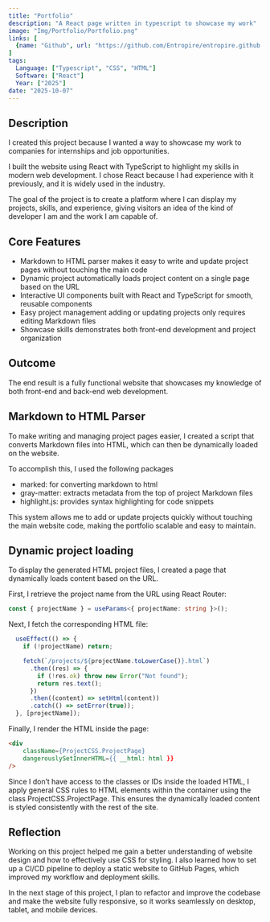 ```yaml
---
title: "Portfolio"
description: "A React page written in typescript to showcase my work"
image: "Img/Portfolio/Portfolio.png"
links: [
  {name: "Github", url: "https://github.com/Entropire/entropire.github.io"}
]
tags:
  Language: ["Typescript", "CSS", "HTML"]
  Software: ["React"]
  Year: ["2025"]
date: "2025-10-07"
---
```


## Description
I created this project because I wanted a way to showcase my work to companies for internships and job opportunities.

I built the website using React with TypeScript to highlight my skills in modern web development.
I chose React because I had experience with it previously, and it is widely used in the industry.

The goal of the project is to create a platform where I can display my projects, 
skills, and experience, giving visitors an idea of the kind of developer I am and the work I am capable of.

## Core Features
- Markdown to HTML parser makes it easy to write and update project pages without touching the main code
- Dynamic project automatically loads project content on a single page based on the URL
- Interactive UI components built with React and TypeScript for smooth, reusable components
- Easy project management adding or updating projects only requires editing Markdown files
- Showcase skills demonstrates both front-end development and project organization

## Outcome
The end result is a fully functional website that showcases my knowledge of both front-end and back-end web development.
## Markdown to HTML Parser
To make writing and managing project pages easier, I created a script that converts Markdown files into HTML, which can then be dynamically loaded on the website.

To accomplish this, I used the following packages
- marked: for converting markdown to html
- gray-matter: extracts metadata from the top of project Markdown files
- highlight.js: provides syntax highlighting for code snippets

This system allows me to add or update projects quickly without touching the main website code, making the portfolio scalable and easy to maintain.

## Dynamic project loading
To display the generated HTML project files, I created a page that dynamically loads content based on the URL.

First, I retrieve the project name from the URL using React Router:
```typescript
const { projectName } = useParams<{ projectName: string }>();
```

Next, I fetch the corresponding HTML file:
```typescript
  useEffect(() => {
    if (!projectName) return;

    fetch(`/projects/${projectName.toLowerCase()}.html`)
      .then((res) => {
        if (!res.ok) throw new Error("Not found");
        return res.text();
      })
      .then((content) => setHtml(content))
      .catch(() => setError(true));
  }, [projectName]);
```

Finally, I render the HTML inside the page:
```html
<div
    className={ProjectCSS.ProjectPage}
    dangerouslySetInnerHTML={{ __html: html }}
/>
```

Since I don’t have access to the classes or IDs inside the loaded HTML, 
I apply general CSS rules to HTML elements within the container using the class ProjectCSS.ProjectPage. 
This ensures the dynamically loaded content is styled consistently with the rest of the site.

## Reflection
Working on this project helped me gain a better understanding of website design and how to effectively use CSS for styling. 
I also learned how to set up a CI/CD pipeline to deploy a static website to GitHub Pages, 
which improved my workflow and deployment skills.

In the next stage of this project, I plan to refactor and improve the codebase and make the website fully responsive, 
so it works seamlessly on desktop, tablet, and mobile devices.